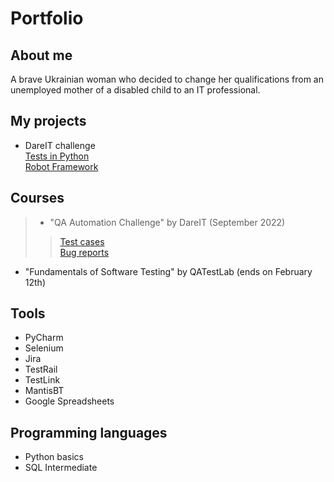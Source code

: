 # Portfolio
## About me
A brave Ukrainian woman who decided to change her qualifications from an unemployed mother of a disabled child to an IT professional.
## My projects
* DareIT challenge  
[Tests in Python](https://github.com/iamdormouse/challenge_portfolio_daria)   
[Robot Framework](https://github.com/iamdormouse/daria_robot_framework)  

## Courses  
> - "QA Automation Challenge" by DareIT (September 2022)
>> [Test cases](https://docs.google.com/spreadsheets/d/1pqUmIt0ZJSBz-wHO84595kLxZ9jHX6t8A3c1sG6J8Is/edit?usp=sharing)  
>> [Bug reports](https://docs.google.com/spreadsheets/d/1I20oPUKulziQDDU-H_0LkYLTwA746faLbTkoGYq24gU/edit?usp=sharing)  
- "Fundamentals of Software Testing" by QATestLab (ends on February 12th)   
## Tools  
- PyCharm  
- Selenium  
- Jira  
- TestRail  
- TestLink  
- MantisBT  
- Google Spreadsheets      
## Programming languages  
- Python basics  
- SQL Intermediate  
